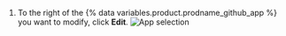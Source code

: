 1. To the right of the {% data variables.product.prodname_github_app %} you want to modify, click **Edit**.
   ![App selection](/assets/images/github-apps/github_apps_select-app.png)
